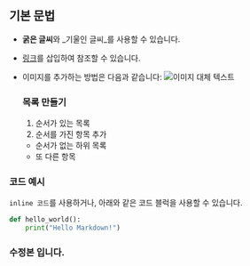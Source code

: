 ## 기본 문법


- **굵은 글씨**와 _기울인 글씨_를 사용할 수 있습니다.
- [링크](http://www.github.com)를 삽입하여 참조할 수 있습니다.
- 이미지를 추가하는 방법은 다음과 같습니다:
  ![이미지 대체 텍스트](https://github.githubassets.com/assets/Github-Mark-ea2971cee799.png)

  ### 목록 만들기

  1. 순서가 있는 목록
  2. 순서를 가진 항목 추가
    - 순서가 없는 하위 목록
    - 또 다른 항목

### 코드 예시

`inline 코드`를 사용하거나, 아래와 같은 코드 블럭을 사용할 수 있습니다.


```python
def hello_world():
    print("Hello Markdown!")
```
### 수정본 입니다.
